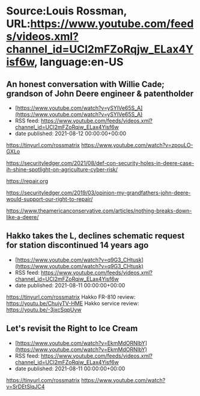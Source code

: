 # Source:Louis Rossman, URL:https://www.youtube.com/feeds/videos.xml?channel_id=UCl2mFZoRqjw_ELax4Yisf6w, language:en-US

## An honest conversation with Willie Cade; grandson of John Deere engineer & patentholder
 - [https://www.youtube.com/watch?v=ySYIVe65S_A](https://www.youtube.com/watch?v=ySYIVe65S_A)
 - RSS feed: https://www.youtube.com/feeds/videos.xml?channel_id=UCl2mFZoRqjw_ELax4Yisf6w
 - date published: 2021-08-12 00:00:00+00:00

https://tinyurl.com/rossmatrix
https://www.youtube.com/watch?v=zpouLO-GXLo

https://securityledger.com/2021/08/def-con-security-holes-in-deere-case-ih-shine-spotlight-on-agriculture-cyber-risk/

https://repair.org

https://securityledger.com/2019/03/opinion-my-grandfathers-john-deere-would-support-our-right-to-repair/

https://www.theamericanconservative.com/articles/nothing-breaks-down-like-a-deere/

## Hakko takes the L, declines schematic request for station discontinued 14 years ago
 - [https://www.youtube.com/watch?v=q9G3_CHtusk](https://www.youtube.com/watch?v=q9G3_CHtusk)
 - RSS feed: https://www.youtube.com/feeds/videos.xml?channel_id=UCl2mFZoRqjw_ELax4Yisf6w
 - date published: 2021-08-11 00:00:00+00:00

https://tinyurl.com/rossmatrix
Hakko FR-810 review: https://youtu.be/ChujyTV-HME
Hakko service review: https://youtu.be/-3jxcSqpUyw

## Let's revisit the Right to Ice Cream
 - [https://www.youtube.com/watch?v=EkmMdORNIbY](https://www.youtube.com/watch?v=EkmMdORNIbY)
 - RSS feed: https://www.youtube.com/feeds/videos.xml?channel_id=UCl2mFZoRqjw_ELax4Yisf6w
 - date published: 2021-08-11 00:00:00+00:00

https://tinyurl.com/rossmatrix
https://www.youtube.com/watch?v=SrDEtSlqJC4

